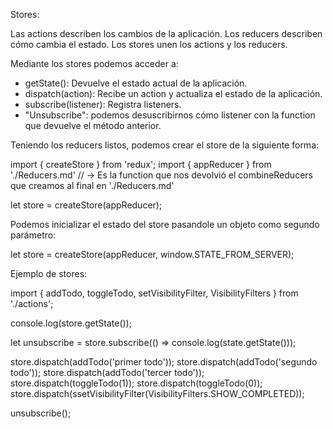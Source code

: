 Stores:

Las actions describen los cambios de la aplicación.
Los reducers describen cómo cambia el estado.
Los stores unen los actions y los reducers.

Mediante los stores podemos acceder a:

- getState(): Devuelve el estado actual de la aplicación.
- dispatch(action): Recibe un action y actualiza el estado de la aplicación.
- subscribe(listener): Registra listeners.
- "Unsubscribe": podemos desuscribirnos cómo listener con la function que devuelve el método anterior.

Teniendo los reducers listos, podemos crear el store de la siguiente forma:

import { createStore } from 'redux';
import { appReducer } from './Reducers.md' // -> Es la function 
                                                      que nos devolvió el combineReducers
                                                      que creamos al final en './Reducers.md'

let store = createStore(appReducer);

Podemos inicializar el estado del store pasandole un objeto como segundo parámetro:

let store = createStore(appReducer, window.STATE_FROM_SERVER);

Ejemplo de stores:

import { addTodo, toggleTodo, setVisibilityFilter, VisibilityFilters } from './actions';

console.log(store.getState());

let unsubscribe = store.subscribe(() => console.log(state.getState()));

store.dispatch(addTodo('primer todo'));
store.dispatch(addTodo('segundo todo'));
store.dispatch(addTodo('tercer todo'));
store.dispatch(toggleTodo(1));
store.dispatch(toggleTodo(0));
store.dispatch(ssetVisibilityFilter(VisibilityFilters.SHOW_COMPLETED));

unsubscribe();
